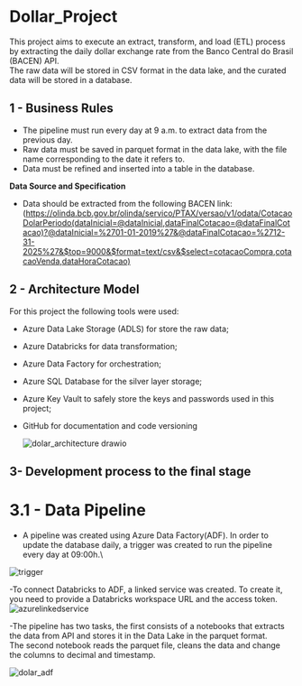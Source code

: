 # Dollar_Project
This project aims to execute an extract, transform, and load (ETL) process by extracting the daily dollar exchange rate from the Banco Central do Brasil (BACEN) API.\
The raw data will be stored in CSV format in the data lake, and the curated data will be stored in a database.

## 1 - Business Rules
- The pipeline must run every day at 9 a.m. to extract data from the previous day.
- Raw data must be saved in parquet format in the data lake, with the file name corresponding to the date it refers to.
- Data must be refined and inserted into a table in the database.

**Data Source and Specification**
- Data should be extracted from the following BACEN link: (https://olinda.bcb.gov.br/olinda/servico/PTAX/versao/v1/odata/CotacaoDolarPeriodo(dataInicial=@dataInicial,dataFinalCotacao=@dataFinalCotacao)?@dataInicial=%2701-01-2019%27&@dataFinalCotacao=%2712-31-2025%27&$top=9000&$format=text/csv&$select=cotacaoCompra,cotacaoVenda,dataHoraCotacao)

## 2 - Architecture Model
For this project the following tools were used:
- Azure Data Lake Storage (ADLS) for store the raw data;
- Azure Databricks for data transformation;
- Azure Data Factory for orchestration;
- Azure SQL Database for the silver layer storage;
- Azure Key Vault to safely store the keys and passwords used in this project;
- GitHub for documentation and code versioning

  ![dolar_architecture drawio](https://github.com/Ingrid-Sollim/Projeto_dolar/assets/119446486/470f441f-c978-4475-8d39-1533b203e46c)



## 3- Development process to the final stage
# 3.1 - Data Pipeline
- A pipeline was created using Azure Data Factory(ADF). In order to update the database daily, a trigger was created to run the pipeline every day at 09:00h.\

![trigger](https://github.com/Ingrid-Sollim/Projeto_dolar/assets/119446486/a4fbdccd-b7f2-4e07-b002-2a2d55d2380b)

-To connect Databricks to ADF, a linked service was created. To create it, you need to provide a Databricks workspace URL and the access token. \
![azurelinkedservice](https://github.com/Ingrid-Sollim/Projeto_dolar/assets/119446486/347dc854-0fda-4fbe-8445-4b32508a92e7)


-The pipeline has two tasks, the first consists of a notebooks that extracts the data from API and stores it in the Data Lake in the parquet format.\
The second notebook reads the parquet file, cleans the data and change the columns to decimal and timestamp.


![dolar_adf](https://github.com/Ingrid-Sollim/Projeto_dolar/assets/119446486/19fd496e-e7c8-484e-9a8b-16c1674c40d8)

